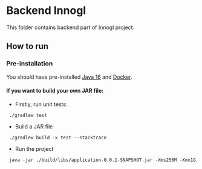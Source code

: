 # Backend Innogl
This folder contains backend part of Innogl project.

## How to run
### Pre-installation
You should have pre-installed [Java 16](https://www.codejava.net/java-se/download-and-install-oracle-jdk-16) and [Docker](https://docs.docker.com/engine/install/).

#### If you want to build your own JAR file:
* Firstly, run unit tests:
```shell
 ./gradlew test
```
* Build a JAR file
```shell
 ./gradlew build -x test --stacktrace
```
* Run the project
```
 java -jar ./build/libs/application-0.0.1-SNAPSHOT.jar -Xms256M -Xmx1G
```